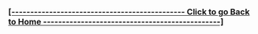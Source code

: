 ### **[ [---------------------------------------------- Click to go Back to Home -----------------------------------------------] ](https://github.com/Purolis/Agile-Group-Project)**

